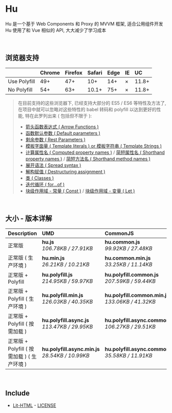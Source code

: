 # Hu
Hu 是一个基于 Web Components 和 Proxy 的 MVVM 框架, 适合公用组件开发<br>
Hu 使用了和 Vue 相似的 API, 大大减少了学习成本

<br>

## 浏览器支持

|              | Chrome | Firefox | Safari | Edge | IE | UC    |
| :-           | :-     | :-      | :-     | :-   | :- | :-    |
| Use Polyfill | 49+    | 47+     | 10+    | 14+  | ×  | 11.8+ |
| No Polyfill  | 54+    | 63+     | 10.1+  | 75+  | ×  | 11.8+ |

> 在目前支持的这些浏览器下, 已经支持大部分的 ES5 / ES6 等特性及方法了,<br>
> 在项目中就可以忽略对这些特性的 babel 转码和 polyfill 以达到更好的性能, 特在此罗列出来 ( 包括但不限于 ): <br>
  > - [箭头函数表达式 ( Arrow Functions )](https://developer.mozilla.org/zh-CN/docs/Web/JavaScript/Reference/Functions/Arrow_functions)
  > - [函数默认参数 ( Default parameters )](https://developer.mozilla.org/zh-CN/docs/Web/JavaScript/Reference/Functions/Default_parameters)
  > - [剩余参数 ( Rest Parameters )](https://developer.mozilla.org/zh-CN/docs/Web/JavaScript/Reference/Functions/Rest_parameters)
  > - [模板字面量 ( Template literals ) or 模板字符串 ( Template Strings )](https://developer.mozilla.org/zh-CN/docs/Web/JavaScript/Reference/template_strings)
  > - [计算属性名 ( Computed property names )](https://developer.mozilla.org/zh-CN/docs/Web/JavaScript/Reference/Operators/Object_initializer#计算属性名) / [简短属性名 ( Shorthand property names )](https://developer.mozilla.org/zh-CN/docs/Web/JavaScript/Reference/Operators/Object_initializer#属性定义) / [简短方法名 ( Shorthand method names )](https://developer.mozilla.org/zh-CN/docs/Web/JavaScript/Reference/Operators/Object_initializer#方法定义)
  > - [展开语法 ( Spread syntax )](https://developer.mozilla.org/zh-CN/docs/Web/JavaScript/Reference/Operators/Spread_syntax)
  > - [解构赋值 ( Destructuring assignment )](https://developer.mozilla.org/zh-CN/docs/Web/JavaScript/Reference/Operators/Destructuring_assignment)
  > - [类 ( Classes )](https://developer.mozilla.org/zh-CN/docs/Web/JavaScript/Reference/Classes)
  > - [迭代循环 ( for...of )](https://developer.mozilla.org/zh-CN/docs/Web/JavaScript/Reference/Statements/for...of)
  > - [块级作用域 - 常量 ( Const )](https://developer.mozilla.org/zh-CN/docs/Web/JavaScript/Reference/Statements/const) / [块级作用域 - 变量 ( Let )](https://developer.mozilla.org/zh-CN/docs/Web/JavaScript/Reference/Statements/let)

<br>

## 大小 - 版本详解
| Description | UMD | CommonJS | ES Module |
| :- | :- | :- | :- |
| 正常版 | **hu.js**<br>*106.78KB / 27.91KB* | **hu.common.js**<br>*99.92KB / 27.48KB* | **hu.esm.js**<br>*99.91KB / 27.47KB* |
| 正常版 ( 生产环境 ) | **hu.min.js**<br>*26.21KB / 10.21KB* | **hu.common.min.js**<br>*33.25KB / 11.14KB* | **hu.esm.min.js**<br>*26.04KB / 10.14KB* |
| 正常版 + Polyfill | **hu.polyfill.js**<br>*214.95KB / 59.97KB* | **hu.polyfill.common.js**<br>*207.59KB / 59.44KB* | **hu.polyfill.esm.js**<br>*207.57KB / 59.42KB* |
| 正常版 + Polyfill ( 生产环境 ) | **hu.polyfill.min.js**<br>*126.03KB / 40.35KB* | **hu.polyfill.common.min.js**<br>*133.06KB / 41.32KB* | **hu.polyfill.esm.min.js**<br>*125.86KB / 40.29KB* |
| 正常版 + Polyfill ( 按需加载 ) | **hu.polyfill.async.js**<br>*113.47KB / 29.95KB* | **hu.polyfill.async.common.js**<br>*106.27KB / 29.51KB* | **hu.polyfill.async.esm.js**<br>*106.25KB / 29.50KB* |
| 正常版 + Polyfill ( 按需加载 ) ( 生产环境 ) | **hu.polyfill.async.min.js**<br>*28.54KB / 10.99KB* | **hu.polyfill.async.common.min.js**<br>*35.58KB / 11.91KB* | **hu.polyfill.async.esm.min.js**<br>*28.37KB / 10.92KB* |

<br>

## Include
  - [Lit-HTML](https://github.com/Polymer/lit-html) \- [LICENSE](https://github.com/Polymer/lit-html/blob/master/LICENSE)
